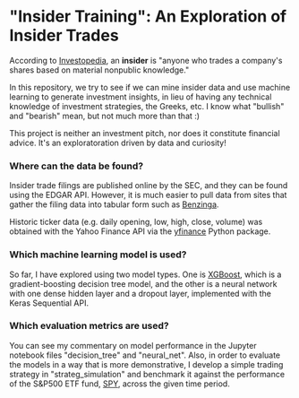 # "Insider Training": An Exploration of Insider Trades
According to [Investopedia](https://www.investopedia.com/terms/i/insider.asp), an **insider** is "anyone who trades a company's shares based on material nonpublic knowledge."

In this repository, we try to see if we can mine insider data and use machine learning to generate investment insights, in lieu of having any technical knowledge of investment strategies, the Greeks, etc. I know what "bullish" and "bearish" mean, but not much more than that :)

This project is neither an investment pitch, nor does it constitute financial advice. It's an exploratoration driven by data and curiosity!

### Where can the data be found?
Insider trade filings are published online by the SEC, and they can be found using the EDGAR API. However, it is much easier to pull data from sites that gather the filing data into tabular form such as [Benzinga](https://www.benzinga.com/).

Historic ticker data (e.g. daily opening, low, high, close, volume) was obtained with the Yahoo Finance API via the [yfinance](https://pypi.org/project/yfinance/) Python package.

### Which machine learning model is used?
So far, I have explored using two model types. One is [XGBoost](https://xgboost.readthedocs.io/en/stable/index.html), which is a gradient-boosting decision tree model, and the other is a neural network with one dense hidden layer and a dropout layer, implemented with the Keras Sequential API.

### Which evaluation metrics are used?
You can see my commentary on model performance in the Jupyter notebook files "decision_tree" and "neural_net". Also, in order to evaluate the models in a way that is more demonstrative, I develop a simple trading strategy in "strateg_simulation" and benchmark it against the performance of the S&P500 ETF fund, [SPY](https://www.google.com/finance/quote/SPY:NYSEARCA), across the given time period.
